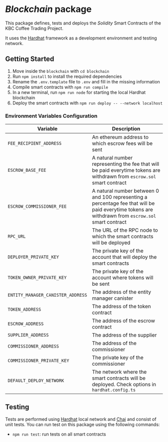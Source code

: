 # _Blockchain_ package

This package defines, tests and deploys the _Solidity_ Smart Contracts of the KBC Coffee Trading Project.

It uses the [Hardhat](https://hardhat.org/) framework as a development environment and testing network.

## Getting Started

1. Move inside the `blockchain` with `cd blockchain`
2. Run `npm install` to install the required dependencies
3. Rename the `.env.template` file to `.env` and fill in the missing information
4. Compile smart contracts with `npm run compile`
5. In a new terminal, run `npm run node` for starting the local Hardhat blockchain
6. Deploy the smart contracts with `npm run deploy -- --network localhost`

### Environment Variables Configuration

| Variable                          | Description                                                                                                                                        |
|-----------------------------------|----------------------------------------------------------------------------------------------------------------------------------------------------|
| `FEE_RECIPIENT_ADDRESS`           | An ethereum address to which escrow fees will be sent                                                                                              |
| `ESCROW_BASE_FEE`                 | A natural number representing the fee that will be paid everytime tokens are withdrawn from `escrow.sol` smart contract                            |
| `ESCROW_COMMISSIONER_FEE`         | A natural number between 0 and 100 representing a percentage fee that will be paid everytime tokens are withdrawn from `escrow.sol` smart contract |
| `RPC_URL`                         | The URL of the RPC node to which the smart contracts will be deployed                                                                              |
| `DEPLOYER_PRIVATE_KEY`            | The private key of the account that will deploy the smart contracts                                                                                |
| `TOKEN_OWNER_PRIVATE_KEY`         | The private key of the account where tokens will be sent                                                                                           |
| `ENTITY_MANAGER_CANISTER_ADDRESS` | The address of the entity manager canister                                                                                                         |
| `TOKEN_ADDRESS`                   | The address of the token contract                                                                                                                  |
| `ESCROW_ADDRESS`                  | The address of the escrow contract                                                                                                                 |
| `SUPPLIER_ADDRESS`                | The address of the supplier                                                                                                                        |
| `COMMISSIONER_ADDRESS`            | The address of the commissioner                                                                                                                    |
| `COMMISSIONER_PRIVATE_KEY`        | The private key of the commissioner                                                                                                                |
| `DEFAULT_DEPLOY_NETWORK`          | The network where the smart contracts will be deployed. Check options in `hardhat.config.ts`                                                       |


## Testing

Tests are performed using [Hardhat](https://hardhat.org/) local network and [Chai](https://www.chaijs.com/) and consist of unit tests. You can run test on this package using the following commands:

-   `npm run test`: run tests on all smart contracts

